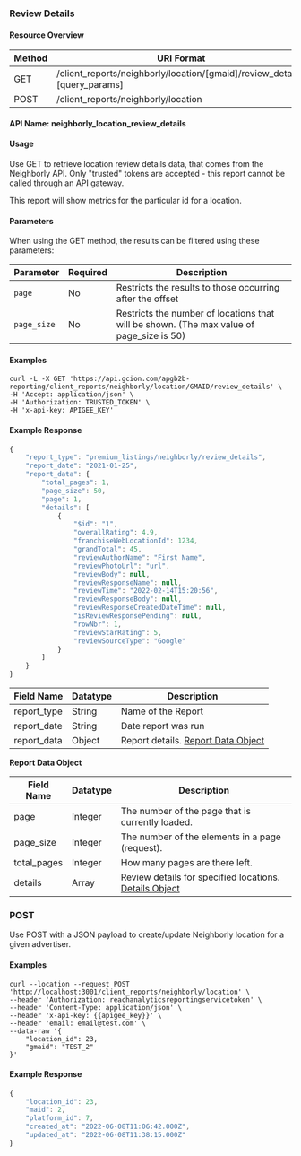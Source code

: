 ### Review Details

#### Resource Overview

| Method | URI Format |
|---|---|
| GET | /client_reports/neighborly/location/[gmaid]/review_details?[query_params]
| POST | /client_reports/neighborly/location |

#### API Name: neighborly_location_review_details
#### Usage
Use GET to retrieve location review details data, that comes from the Neighborly API.  Only "trusted" tokens are accepted - this report cannot be called through an API gateway.

This report will show metrics for the particular id for a location.

#### Parameters

When using the GET method, the results can be filtered using these parameters:

| Parameter | Required | Description |
|---|---|---|
|`page`|No|Restricts the results to those occurring after the offset|
|`page_size`|No|Restricts the number of locations that will be shown. (The max value of page_size is 50)|

#### Examples

```
curl -L -X GET 'https://api.gcion.com/apgb2b-reporting/client_reports/neighborly/location/GMAID/review_details' \
-H 'Accept: application/json' \
-H 'Authorization: TRUSTED_TOKEN' \
-H 'x-api-key: APIGEE_KEY'
```

#### Example Response
```javascript
{
    "report_type": "premium_listings/neighborly/review_details",
    "report_date": "2021-01-25",
    "report_data": {
        "total_pages": 1,
        "page_size": 50,
        "page": 1,
        "details": [
            {
                "$id": "1",
                "overallRating": 4.9,
                "franchiseWebLocationId": 1234,
                "grandTotal": 45,
                "reviewAuthorName": "First Name",
                "reviewPhotoUrl": "url",
                "reviewBody": null,
                "reviewResponseName": null,
                "reviewTime": "2022-02-14T15:20:56",
                "reviewResponseBody": null,
                "reviewResponseCreatedDateTime": null,
                "isReviewResponsePending": null,
                "rowNbr": 1,
                "reviewStarRating": 5,
                "reviewSourceType": "Google"
            }
        ]
    }
}
```
|Field Name|Datatype|Description|
|---|---|---|
|report_type|String|Name of the Report|
|report_date|String|Date report was run|
|report_data|Object|Report details. [Report Data Object](#reviewdetailsreportdata)|

<a name="reviewdetailsreportdata"></a>
**Report Data Object**

|Field Name|Datatype|Description|
|---|---|---|
|page|Integer|The number of the page that is currently loaded.|
|page_size|Integer|The number of the elements in a page (request).|
|total_pages|Integer|How many pages are there left. |
|details|Array|Review details for specified locations. [Details Object](https://api2-test-unifiedsyncplatform.dwyergroup.com/swagger/index.html)|

### POST

Use POST with a JSON payload to create/update Neighborly location for a given advertiser.

#### Examples

```
curl --location --request POST 'http://localhost:3001/client_reports/neighborly/location' \
--header 'Authorization: reachanalyticsreportingservicetoken' \
--header 'Content-Type: application/json' \
--header 'x-api-key: {{apigee_key}}' \
--header 'email: email@test.com' \
--data-raw '{
    "location_id": 23,
    "gmaid": "TEST_2"
}'
```

#### Example Response
```javascript
{
    "location_id": 23,
    "maid": 2,
    "platform_id": 7,
    "created_at": "2022-06-08T11:06:42.000Z",
    "updated_at": "2022-06-08T11:38:15.000Z"
}